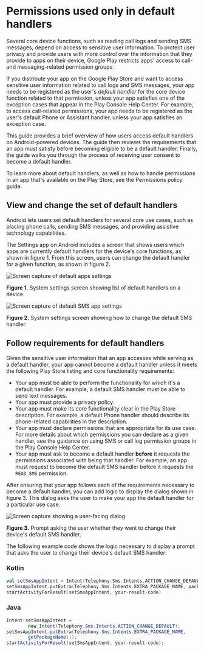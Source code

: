 # Permissions used only in default handlers

Several core device functions, such as reading call logs and sending SMS messages, depend on access to sensitive user information. To protect user privacy and provide users with more control over the information that they provide to apps on their device, Google Play restricts apps' access to call- and messaging-related permission groups.

If you distribute your app on the Google Play Store and want to access sensitive user information related to call logs and SMS messages, your app needs to be registered as the user's _default handler_ for the core device function related to that permission, unless your app satisfies one of the exception cases that appear in the Play Console Help Center. For example, to access call-related permissions, your app needs to be registered as the user's default Phone or Assistant handler, unless your app satisfies an exception case.

This guide provides a brief overview of how users access default handlers on Android-powered devices. The guide then reviews the requirements that an app must satisfy before becoming eligible to be a default handler. Finally, the guide walks you through the process of receiving user consent to become a default handler.

To learn more about default handlers, as well as how to handle permissions in an app that's available on the Play Store, see the Permissions policy guide.

View and change the set of default handlers
-------------------------------------------

Android lets users set default handlers for several core use cases, such as placing phone calls, sending SMS messages, and providing assistive technology capabilities.

The Settings app on Android includes a screen that shows users which apps are currently default handlers for the device's core functions, as shown in figure 1. From this screen, users can change the default handler for a given function, as shown in figure 2.

![Screen capture of default apps settings](https://developer.android.com/static/images/guide/topics/permissions/list-default-handlers.svg)

**Figure 1.** System settings screen showing list of default handlers on a device.

![Screen capture of default SMS app settings](https://developer.android.com/static/images/guide/topics/permissions/edit-default-handlers.svg)

**Figure 2.** System settings screen showing how to change the default SMS handler.

Follow requirements for default handlers
----------------------------------------

Given the sensitive user information that an app accesses while serving as a default handler, your app cannot become a default handler unless it meets the following Play Store listing and core functionality requirements:

*   Your app must be able to perform the functionality for which it's a default handler. For example, a default SMS handler must be able to send text messages.
*   Your app must provide a privacy policy.
*   Your app must make its core functionality clear in the Play Store description. For example, a default Phone handler should describe its phone-related capabilities in the description.
*   Your app must declare permissions that are appropriate for its use case. For more details about which permissions you can declare as a given handler, see the guidance on using SMS or call log permission groups in the Play Console Help Center.
*   Your app must ask to become a default handler **before** it requests the permissions associated with being that handler. For example, an app must request to become the default SMS handler before it requests the `READ_SMS` permission.

After ensuring that your app follows each of the requirements necessary to become a default handler, you can add logic to display the dialog shown in figure 3. This dialog asks the user to make your app the default handler for a particular use case.

![Screen capture showing a user-facing dialog](https://developer.android.com/static/images/guide/topics/permissions/change-default-handler-prompt.svg)

**Figure 3.** Prompt asking the user whether they want to change their device's default SMS handler.

The following example code shows the logic necessary to display a prompt that asks the user to change their device's default SMS handler:

### Kotlin

```kotlin
val setSmsAppIntent = Intent(Telephony.Sms.Intents.ACTION_CHANGE_DEFAULT)
setSmsAppIntent.putExtra(Telephony.Sms.Intents.EXTRA_PACKAGE_NAME, packageName)
startActivityForResult(setSmsAppIntent, your-result-code)
```

### Java

```java
Intent setSmsAppIntent =
        new Intent(Telephony.Sms.Intents.ACTION_CHANGE_DEFAULT);
setSmsAppIntent.putExtra(Telephony.Sms.Intents.EXTRA_PACKAGE_NAME,
        getPackageName());
startActivityForResult(setSmsAppIntent, your-result-code);
```